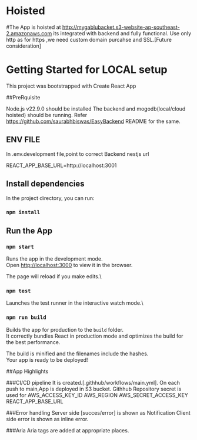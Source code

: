 # Hoisted 

#The App is hoisted at 
 http://mygablubacket.s3-website-ap-southeast-2.amazonaws.com
 its integrated with backend and fully functional.
 Use only http as for https ,we need custom domain purcahse and SSL.[Future consideration]


# Getting Started for LOCAL  setup

This project was bootstrapped with Create React App


##PreRquisite

 Node.js v22.9.0 should be installed
 The backend and mogodb(local/cloud hoisted) should be running.
 Refer https://github.com/saurabhbiswas/EasyBackend README for the same.

 ## ENV FILE 
 In .env.development file,point to correct Backend nestjs url

 REACT_APP_BASE_URL=http://localhost:3001


## Install dependencies

In the project directory, you can run:

### `npm install`


## Run the App

### `npm start`

Runs the app in the development mode.\
Open [http://localhost:3000](http://localhost:3000) to view it in the browser.

The page will reload if you make edits.\


### `npm test`

Launches the test runner in the interactive watch mode.\

### `npm run build`

Builds the app for production to the `build` folder.\
It correctly bundles React in production mode and optimizes the build for the best performance.

The build is minified and the filenames include the hashes.\
Your app is ready to be deployed!


##App Highlights

###CI/CD pipeline 
It is created.[.githhub/workflows/main.yml].
On each push to main,App is deployed in S3 bucket.
Githhub Repository secret is used for 
AWS_ACCESS_KEY_ID
AWS_REGION
AWS_SECRET_ACCESS_KEY
REACT_APP_BASE_URL

###Error handling 
Server side [succes/error] is shown as Notification
Client side error is shown as inline error.

###Aria
Aria tags are added at appropriate places.


